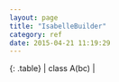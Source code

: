 ```yaml
---
layout: page
title: "IsabelleBuilder"
category: ref
date: 2015-04-21 11:19:29
---
```


{: .table}
| class A(bc) |

